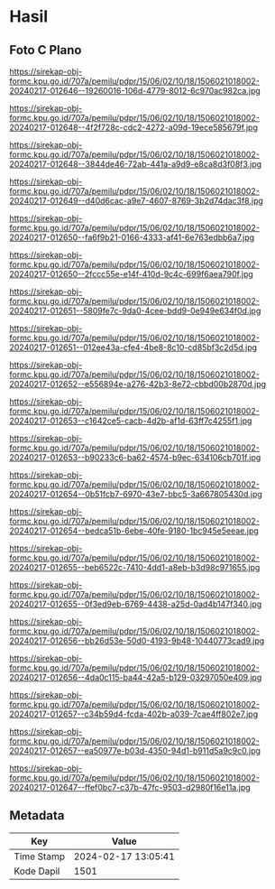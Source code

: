 # Hasil

## Foto C Plano

https://sirekap-obj-formc.kpu.go.id/707a/pemilu/pdpr/15/06/02/10/18/1506021018002-20240217-012646--19260016-106d-4779-8012-6c970ac982ca.jpg

https://sirekap-obj-formc.kpu.go.id/707a/pemilu/pdpr/15/06/02/10/18/1506021018002-20240217-012648--4f2f728c-cdc2-4272-a09d-19ece585679f.jpg

https://sirekap-obj-formc.kpu.go.id/707a/pemilu/pdpr/15/06/02/10/18/1506021018002-20240217-012648--3844de46-72ab-441a-a9d9-e8ca8d3f08f3.jpg

https://sirekap-obj-formc.kpu.go.id/707a/pemilu/pdpr/15/06/02/10/18/1506021018002-20240217-012649--d40d6cac-a9e7-4607-8769-3b2d74dac3f8.jpg

https://sirekap-obj-formc.kpu.go.id/707a/pemilu/pdpr/15/06/02/10/18/1506021018002-20240217-012650--fa6f9b21-0166-4333-af41-6e763edbb6a7.jpg

https://sirekap-obj-formc.kpu.go.id/707a/pemilu/pdpr/15/06/02/10/18/1506021018002-20240217-012650--2fccc55e-e14f-410d-9c4c-699f6aea790f.jpg

https://sirekap-obj-formc.kpu.go.id/707a/pemilu/pdpr/15/06/02/10/18/1506021018002-20240217-012651--5809fe7c-9da0-4cee-bdd9-0e949e634f0d.jpg

https://sirekap-obj-formc.kpu.go.id/707a/pemilu/pdpr/15/06/02/10/18/1506021018002-20240217-012651--012ee43a-cfe4-4be8-8c10-cd85bf3c2d5d.jpg

https://sirekap-obj-formc.kpu.go.id/707a/pemilu/pdpr/15/06/02/10/18/1506021018002-20240217-012652--e556894e-a276-42b3-8e72-cbbd00b2870d.jpg

https://sirekap-obj-formc.kpu.go.id/707a/pemilu/pdpr/15/06/02/10/18/1506021018002-20240217-012653--c1642ce5-cacb-4d2b-af1d-63ff7c4255f1.jpg

https://sirekap-obj-formc.kpu.go.id/707a/pemilu/pdpr/15/06/02/10/18/1506021018002-20240217-012653--b90233c6-ba62-4574-b9ec-634106cb701f.jpg

https://sirekap-obj-formc.kpu.go.id/707a/pemilu/pdpr/15/06/02/10/18/1506021018002-20240217-012654--0b51fcb7-6970-43e7-bbc5-3a667805430d.jpg

https://sirekap-obj-formc.kpu.go.id/707a/pemilu/pdpr/15/06/02/10/18/1506021018002-20240217-012654--bedca51b-6ebe-40fe-9180-1bc945e5eeae.jpg

https://sirekap-obj-formc.kpu.go.id/707a/pemilu/pdpr/15/06/02/10/18/1506021018002-20240217-012655--beb6522c-7410-4dd1-a8eb-b3d98c971655.jpg

https://sirekap-obj-formc.kpu.go.id/707a/pemilu/pdpr/15/06/02/10/18/1506021018002-20240217-012655--0f3ed9eb-6769-4438-a25d-0ad4b147f340.jpg

https://sirekap-obj-formc.kpu.go.id/707a/pemilu/pdpr/15/06/02/10/18/1506021018002-20240217-012656--bb26d53e-50d0-4193-9b48-10440773cad9.jpg

https://sirekap-obj-formc.kpu.go.id/707a/pemilu/pdpr/15/06/02/10/18/1506021018002-20240217-012656--4da0c115-ba44-42a5-b129-03297050e409.jpg

https://sirekap-obj-formc.kpu.go.id/707a/pemilu/pdpr/15/06/02/10/18/1506021018002-20240217-012657--c34b59d4-fcda-402b-a039-7cae4ff802e7.jpg

https://sirekap-obj-formc.kpu.go.id/707a/pemilu/pdpr/15/06/02/10/18/1506021018002-20240217-012657--ea50977e-b03d-4350-94d1-b911d5a9c9c0.jpg

https://sirekap-obj-formc.kpu.go.id/707a/pemilu/pdpr/15/06/02/10/18/1506021018002-20240217-012647--ffef0bc7-c37b-47fc-9503-d2980f16e11a.jpg


## Metadata

| Key        | Value               |
| ---------- | ------------------- |
| Time Stamp | 2024-02-17 13:05:41 |
| Kode Dapil | 1501                |



